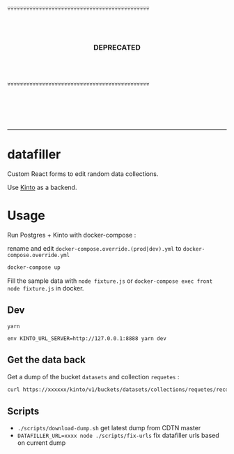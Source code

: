 :skull::skull::skull::skull::skull::skull::skull::skull::skull::skull::skull::skull::skull::skull::skull::skull::skull::skull::skull::skull::skull::skull::skull::skull::skull::skull::skull::skull::skull::skull::skull::skull::skull::skull::skull::skull::skull::skull::skull::skull::skull::skull::skull::skull::skull:

<br>
<br>

<h3 align=center>DEPRECATED</h3>

<br>
<br>

:skull::skull::skull::skull::skull::skull::skull::skull::skull::skull::skull::skull::skull::skull::skull::skull::skull::skull::skull::skull::skull::skull::skull::skull::skull::skull::skull::skull::skull::skull::skull::skull::skull::skull::skull::skull::skull::skull::skull::skull::skull::skull::skull::skull::skull:

<br>
<br>
<br>
<br>

---

# datafiller

Custom React forms to edit random data collections.

Use [Kinto](https://kinto.readthedocs.io) as a backend.

# Usage

Run Postgres + Kinto with docker-compose :

rename and edit `docker-compose.override.(prod|dev).yml` to `docker-compose.override.yml`

```sh
docker-compose up
```

Fill the sample data with `node fixture.js` or `docker-compose exec front node fixture.js` in docker.

## Dev

```
yarn

env KINTO_URL_SERVER=http://127.0.0.1:8888 yarn dev

```

## Get the data back

Get a dump of the bucket `datasets` and collection `requetes` :

```sh
curl https://xxxxxx/kinto/v1/buckets/datasets/collections/requetes/records > bckp-(date +%y-%m-%d-%H-%M).json
```

## Scripts

 - `./scripts/download-dump.sh` get latest dump from CDTN master
 - `DATAFILLER_URL=xxxx node ./scripts/fix-urls` fix datafiller urls based on current dump
